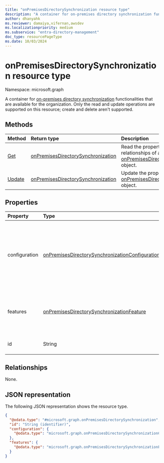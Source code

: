 ```yaml
---
title: "onPremisesDirectorySynchronization resource type"
description: "A container for on-premises directory synchronization functionalities that are available for the organization."
author: dhanyahk
ms.reviewer: damaiya,vifernan,awsdev
ms.localizationpriority: medium
ms.subservice: "entra-directory-management"
doc_type: resourcePageType
ms.date: 10/03/2024
---
```


# onPremisesDirectorySynchronization resource type

Namespace: microsoft.graph

A container for [on-premises directory synchronization](../resources/onpremisesdirectorysynchronization.md) functionalities that are available for the organization. Only the read and update operations are supported on this resource; create and delete aren't supported.

## Methods

| Method                                                                                           | Return type                                                                              | Description                                                                                                                                  |
| :----------------------------------------------------------------------------------------------- | :--------------------------------------------------------------------------------------- | :------------------------------------------------------------------------------------------------------------------------------------------- |
| [Get](../api/onpremisesdirectorysynchronization-get.md)       | [onPremisesDirectorySynchronization](../resources/onpremisesdirectorysynchronization.md) | Read the properties and relationships of an [onPremisesDirectorySynchronization](../resources/onpremisesdirectorysynchronization.md) object. |
| [Update](../api/onpremisesdirectorysynchronization-update.md) | [onPremisesDirectorySynchronization](../resources/onpremisesdirectorysynchronization.md) | Update the properties of an [onPremisesDirectorySynchronization](../resources/onpremisesdirectorysynchronization.md) object.                 |

## Properties

| Property      | Type                                                                                                               | Description                                                                                                                  |
| :------------ | :----------------------------------------------------------------------------------------------------------------- | :--------------------------------------------------------------------------------------------------------------------------- |
| configuration | [onPremisesDirectorySynchronizationConfiguration](../resources/onpremisesdirectorysynchronizationconfiguration.md) | Consists of configurations that can be fine-tuned and impact the on-premises directory synchronization process for a tenant. Nullable.|
| features      | [onPremisesDirectorySynchronizationFeature](../resources/onpremisesdirectorysynchronizationfeature.md)             | Consists of directory synchronization features that can be enabled or disabled. Not nullable.                                             |
| id            | String                                                                                                             | The unique Microsoft Entra tenant ID.                                                                                               |

## Relationships

None.

## JSON representation

The following JSON representation shows the resource type.
<!-- {
  "blockType": "resource",
  "keyProperty": "id",
  "@odata.type": "microsoft.graph.onPremisesDirectorySynchronization",
  "openType": false
}
-->
``` json
{
  "@odata.type": "#microsoft.graph.onPremisesDirectorySynchronization",
  "id": "String (identifier)",
  "configuration": {
    "@odata.type": "microsoft.graph.onPremisesDirectorySynchronizationConfiguration"
  },
  "features": {
    "@odata.type": "microsoft.graph.onPremisesDirectorySynchronizationFeature"
  }
}
```

